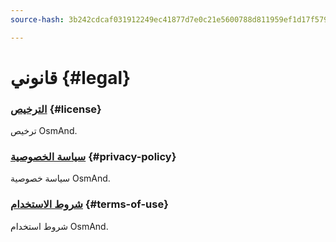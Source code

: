 ```yaml
---
source-hash: 3b242cdcaf031912249ec41877d7e0c21e5600788d811959ef1d17f5793843fe

---
```

# قانوني {#legal}

### [الترخيص](./license.md) {#license}

ترخيص OsmAnd.

### [سياسة الخصوصية](./privacy-policy.md) {#privacy-policy}

سياسة خصوصية OsmAnd.

### [شروط الاستخدام](./terms-of-use.md) {#terms-of-use}

شروط استخدام OsmAnd.